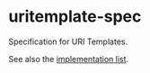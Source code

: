 # uritemplate-spec

Specification for URI Templates.

See also the [implementation list](https://github.com/uri-templates/uritemplate-spec/wiki/Implementations).
